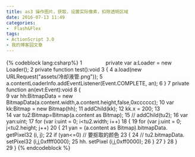 ```yaml
---
title: as3 操作图片，获取，设置实际像素，扣除透明区域
date: 2016-07-13 11:49
categories:
-  Flash&Flex
tags:
- ActionScript 3.0
- 我的博客园文章
---
```


{% codeblock lang:csharp%}
 1 　　　　 private var a:Loader = new Loader();
 2         private function test():void
 3         {
 4             a.load(new URLRequest("assets/冷却液管.png"));
 5             a.contentLoaderInfo.addEventListener(Event.COMPLETE, an);
 6         }
 7         private function an(evt:Event):void 
 8         {   
 9             var hh:BitmapData = new BitmapData(a.content.width,a.content.height,false,0xcccccc);
10             var kk:Bitmap = new Bitmap(hh);
11             addChild(kk);
12             kk.x = 200;
13             
14             var tu2:Bitmap=Bitmap(a.content as Bitmap);
15 //            addChild(tu2);
16             var yan:uint;
17             for (var i:uint = 0; i<tu2.width; i++) 
18             {
19                 for (var j:uint = 0; j<tu2.height; j++) 
20                 {
21                     yan = (a.content as Bitmap).bitmapData. getPixel32 (i, j);
22                     if (yan<=0)  // 要抠取的颜色 
23                     {
24 //                        tu2.bitmapData. setPixel32 (i,j,0xffff0000);
25                         hh. setPixel (i,j,0xff0000);
26                     }
27                 }
28             }   
29         }
{% endcodeblock %}